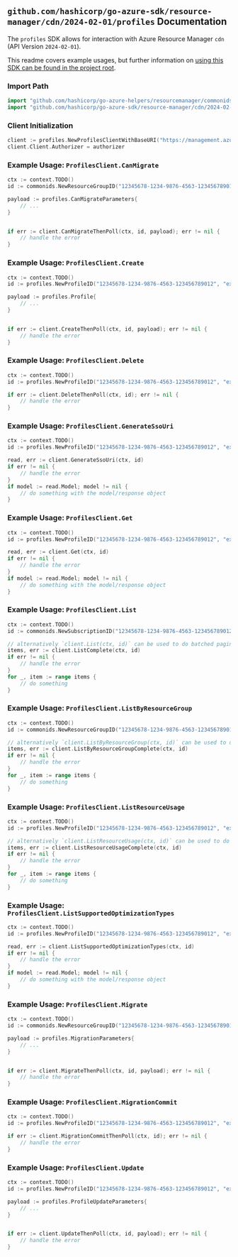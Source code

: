 
## `github.com/hashicorp/go-azure-sdk/resource-manager/cdn/2024-02-01/profiles` Documentation

The `profiles` SDK allows for interaction with Azure Resource Manager `cdn` (API Version `2024-02-01`).

This readme covers example usages, but further information on [using this SDK can be found in the project root](https://github.com/hashicorp/go-azure-sdk/tree/main/docs).

### Import Path

```go
import "github.com/hashicorp/go-azure-helpers/resourcemanager/commonids"
import "github.com/hashicorp/go-azure-sdk/resource-manager/cdn/2024-02-01/profiles"
```


### Client Initialization

```go
client := profiles.NewProfilesClientWithBaseURI("https://management.azure.com")
client.Client.Authorizer = authorizer
```


### Example Usage: `ProfilesClient.CanMigrate`

```go
ctx := context.TODO()
id := commonids.NewResourceGroupID("12345678-1234-9876-4563-123456789012", "example-resource-group")

payload := profiles.CanMigrateParameters{
	// ...
}


if err := client.CanMigrateThenPoll(ctx, id, payload); err != nil {
	// handle the error
}
```


### Example Usage: `ProfilesClient.Create`

```go
ctx := context.TODO()
id := profiles.NewProfileID("12345678-1234-9876-4563-123456789012", "example-resource-group", "profileName")

payload := profiles.Profile{
	// ...
}


if err := client.CreateThenPoll(ctx, id, payload); err != nil {
	// handle the error
}
```


### Example Usage: `ProfilesClient.Delete`

```go
ctx := context.TODO()
id := profiles.NewProfileID("12345678-1234-9876-4563-123456789012", "example-resource-group", "profileName")

if err := client.DeleteThenPoll(ctx, id); err != nil {
	// handle the error
}
```


### Example Usage: `ProfilesClient.GenerateSsoUri`

```go
ctx := context.TODO()
id := profiles.NewProfileID("12345678-1234-9876-4563-123456789012", "example-resource-group", "profileName")

read, err := client.GenerateSsoUri(ctx, id)
if err != nil {
	// handle the error
}
if model := read.Model; model != nil {
	// do something with the model/response object
}
```


### Example Usage: `ProfilesClient.Get`

```go
ctx := context.TODO()
id := profiles.NewProfileID("12345678-1234-9876-4563-123456789012", "example-resource-group", "profileName")

read, err := client.Get(ctx, id)
if err != nil {
	// handle the error
}
if model := read.Model; model != nil {
	// do something with the model/response object
}
```


### Example Usage: `ProfilesClient.List`

```go
ctx := context.TODO()
id := commonids.NewSubscriptionID("12345678-1234-9876-4563-123456789012")

// alternatively `client.List(ctx, id)` can be used to do batched pagination
items, err := client.ListComplete(ctx, id)
if err != nil {
	// handle the error
}
for _, item := range items {
	// do something
}
```


### Example Usage: `ProfilesClient.ListByResourceGroup`

```go
ctx := context.TODO()
id := commonids.NewResourceGroupID("12345678-1234-9876-4563-123456789012", "example-resource-group")

// alternatively `client.ListByResourceGroup(ctx, id)` can be used to do batched pagination
items, err := client.ListByResourceGroupComplete(ctx, id)
if err != nil {
	// handle the error
}
for _, item := range items {
	// do something
}
```


### Example Usage: `ProfilesClient.ListResourceUsage`

```go
ctx := context.TODO()
id := profiles.NewProfileID("12345678-1234-9876-4563-123456789012", "example-resource-group", "profileName")

// alternatively `client.ListResourceUsage(ctx, id)` can be used to do batched pagination
items, err := client.ListResourceUsageComplete(ctx, id)
if err != nil {
	// handle the error
}
for _, item := range items {
	// do something
}
```


### Example Usage: `ProfilesClient.ListSupportedOptimizationTypes`

```go
ctx := context.TODO()
id := profiles.NewProfileID("12345678-1234-9876-4563-123456789012", "example-resource-group", "profileName")

read, err := client.ListSupportedOptimizationTypes(ctx, id)
if err != nil {
	// handle the error
}
if model := read.Model; model != nil {
	// do something with the model/response object
}
```


### Example Usage: `ProfilesClient.Migrate`

```go
ctx := context.TODO()
id := commonids.NewResourceGroupID("12345678-1234-9876-4563-123456789012", "example-resource-group")

payload := profiles.MigrationParameters{
	// ...
}


if err := client.MigrateThenPoll(ctx, id, payload); err != nil {
	// handle the error
}
```


### Example Usage: `ProfilesClient.MigrationCommit`

```go
ctx := context.TODO()
id := profiles.NewProfileID("12345678-1234-9876-4563-123456789012", "example-resource-group", "profileName")

if err := client.MigrationCommitThenPoll(ctx, id); err != nil {
	// handle the error
}
```


### Example Usage: `ProfilesClient.Update`

```go
ctx := context.TODO()
id := profiles.NewProfileID("12345678-1234-9876-4563-123456789012", "example-resource-group", "profileName")

payload := profiles.ProfileUpdateParameters{
	// ...
}


if err := client.UpdateThenPoll(ctx, id, payload); err != nil {
	// handle the error
}
```
